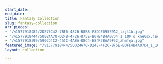 ```yaml
---
start_date: 
end_date: 
title: Fantasy Collection
slug: fantasy-collection
art_pieces:
- "/v1577918482/2DE75C42-7BF6-4826-B8B8-F3DCE095E9A2_lzjl3b.jpg"
- "/v1577918444/50024A70-D24B-4F26-875E-B0FE4B4A07D4_1_100_o_kne0px.jpg"
- "/v1577918399/5902D4C2-455C-4ABA-88C4-E84F2BAA9F62_zhmfqa.jpg"
featured_image: "/v1577918444/50024A70-D24B-4F26-875E-B0FE4B4A07D4_1_100_o_kne0px.jpg"
layout: collection

---
```

